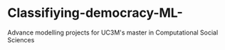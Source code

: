 # Classifiying-democracy-ML-
Advance modelling projects for UC3M's master in Computational Social Sciences 
